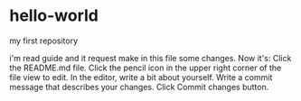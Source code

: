 # hello-world
my first repository

i'm read guide and it request make in this file some changes. Now it's:
Click the README.md file.
Click the  pencil icon in the upper right corner of the file view to edit.
In the editor, write a bit about yourself.
Write a commit message that describes your changes.
Click Commit changes button.
